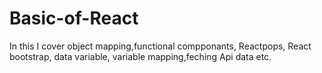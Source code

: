 # Basic-of-React
In this I cover object mapping,functional compponants, Reactpops, React bootstrap, data variable, variable mapping,feching Api data etc.
